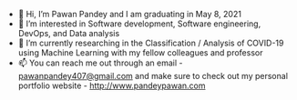 - 👋 Hi, I’m Pawan Pandey and I am graduating in May 8, 2021
- 👀 I’m interested in Software development, Software engineering, DevOps, and Data analysis
- 🌱 I’m currently researching in the Classification / Analysis of COVID-19 using Machine Learning with my fellow colleagues and professor 
- 📫 You can reach me out through an email - pawanpandey407@gmail.com and make sure to check out my personal portfolio website - http://www.pandeypawan.com

<!---
pawanpandey407/pawanpandey407 is a ✨ special ✨ repository because its `README.md` (this file) appears on your GitHub profile.
You can click the Preview link to take a look at your changes.
--->
